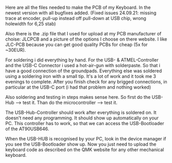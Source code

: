 Here are all the files needed to make the PCB of my Keyboard. In the newest version with all bugfixes added.
(Fixed issues 24.09.21: missing trace at encoder, pull-up instead off pull-down at USB chip, wrong holewidth for 6,25 stab)

Also there is the .zip file that I used for upload at my PCB manufacturer of choise: JLCPCB and a picture of the options I choose on there website.
I like JLC-PCB because you can get good quality PCBs for cheap (5x for ~30EUR).

For soldering i did everything by hand. For the USB- & ATMEL-Controller and the USB-C Connector i used a hot-air-gun with solderpaste. So that i have a good connection of the groundpads.
Everything else was soldered using a soldering iron with a small tip.
It's a lot of work and it took me 3 evenings to complete.
After you finish check for any brigged connections, in particular at the USB-C port (i had that problem and nothing worked)

Also soldering and testing in steps makes sense here. So first do the USB-Hub --> test it. Than do the microcontroller --> test it.

The USB-Hub-Controller should work after everything is soldered on. It doesn't need any programming. It should show up automatically on your PC.
This controller has to work, so that we can access the USB-Bootloader of the AT90USB646.

When the USB-HUB is recognised by your PC, look in the device manager if you see the USB-Bootloader show up.
Now you just need to upload the keyboard code as described on the QMK website for any other mechanical keyboard.

